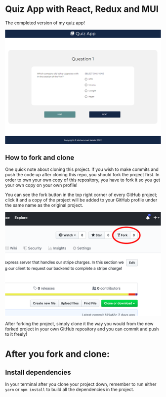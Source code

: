 # Quiz App with React, Redux and MUI

The completed version of my quiz app!

![Quiz app](https://raw.githubusercontent.com/mohammadketabi/quiz-app/master/images/2.png?raw=true)

## How to fork and clone

One quick note about cloning this project. If you wish to make commits and push the code up after cloning this repo, you should fork the project first. In order to own your own copy of this repository, you have to fork it so you get your own copy on your own profile!

You can see the fork button in the top right corner of every GitHub project; click it and a copy of the project will be added to your GitHub profile under the same name as the original project.

![fork app](https://raw.githubusercontent.com/mohammadketabi/quiz-app/master/images/4.png?raw=true)

After forking the project, simply clone it the way you would from the new forked project in your own GitHub repository and you can commit and push to it freely!

# After you fork and clone:

## Install dependencies

In your terminal after you clone your project down, remember to run either `yarn` or `npm install` to build all the dependencies in the project.


